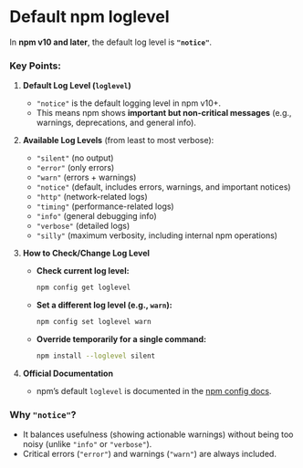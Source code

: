 # Default npm loglevel

In **npm v10 and later**, the default log level is **`"notice"`**.  

### Key Points:
1. **Default Log Level (`loglevel`)**  
   - `"notice"` is the default logging level in npm v10+.  
   - This means npm shows **important but non-critical messages** (e.g., warnings, deprecations, and general info).  

2. **Available Log Levels** (from least to most verbose):  
   - `"silent"` (no output)  
   - `"error"` (only errors)  
   - `"warn"` (errors + warnings)  
   - `"notice"` (default, includes errors, warnings, and important notices)  
   - `"http"` (network-related logs)  
   - `"timing"` (performance-related logs)  
   - `"info"` (general debugging info)  
   - `"verbose"` (detailed logs)  
   - `"silly"` (maximum verbosity, including internal npm operations)  

3. **How to Check/Change Log Level**  
   - **Check current log level:**  
     ```bash
     npm config get loglevel
     ```
   - **Set a different log level (e.g., `warn`):**  
     ```bash
     npm config set loglevel warn
     ```
   - **Override temporarily for a single command:**  
     ```bash
     npm install --loglevel silent
     ```

4. **Official Documentation**  
   - npm’s default `loglevel` is documented in the [npm config docs](https://docs.npmjs.com/cli/v10/using-npm/config#loglevel).  

### Why `"notice"`?  
- It balances usefulness (showing actionable warnings) without being too noisy (unlike `"info"` or `"verbose"`).  
- Critical errors (`"error"`) and warnings (`"warn"`) are always included.  
